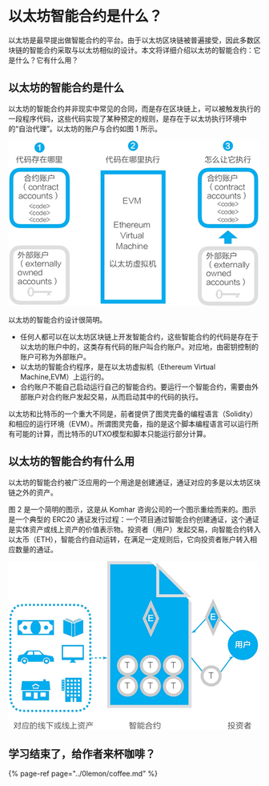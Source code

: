 # 以太坊智能合约是什么？

以太坊是最早提出做智能合约的平台。由于以太坊区块链被普遍接受，因此多数区块链的智能合约采取与以太坊相似的设计。本文将详细介绍以太坊的智能合约：它是什么？它有什么用？

##  以太坊的智能合约是什么

 以太坊的智能合约并非现实中常见的合同，而是存在区块链上，可以被触发执行的一段程序代码，这些代码实现了某种预定的规则，是存在于以太坊执行环境中的“自治代理”。以太坊的账户与合约如图 1 所示。

![&#x56FE;1&#xFF1A;&#x4EE5;&#x592A;&#x574A;&#x7684;&#x8D26;&#x6237;&#x4E0E;&#x5408;&#x7EA6;](../.gitbook/assets/image%20%28105%29.png)

 以太坊的智能合约设计很简明。

*  任何人都可以在以太坊区块链上开发智能合约，这些智能合约的代码是存在于以太坊的账户中的，这类存有代码的账户叫合约账户。对应地，由密钥控制的账户可称为外部账户。
*  以太坊的智能合约程序，是在以太坊虚拟机（Ethereum Virtual Machine,EVM）上运行的。
*  合约账户不能自己启动运行自己的智能合约。要运行一个智能合约，需要由外部账户对合约账户发起交易，从而启动其中的代码的执行。

 以太坊和比特币的一个重大不同是，前者提供了图灵完备的编程语言（Solidity）和相应的运行环境（EVM）。所谓图灵完备，指的是这个脚本编程语言可以运行所有可能的计算，而比特币的UTXO模型和脚本只能运行部分计算。

##  以太坊的智能合约有什么用

 以太坊的智能合约被广泛应用的一个用途是创建通证，通证对应的多是以太坊区块链之外的资产。

 图 2 是一个简明的图示，这是从 Komhar 咨询公司的一个图示重绘而来的。图示是一个典型的 ERC20 通证发行过程：一个项目通过智能合约创建通证，这个通证是实体资产或线上资产的价值表示物。投资者（用户）发起交易，向智能合约转入以太币（ETH），智能合约自动运转，在满足一定规则后，它向投资者账户转入相应数量的通证。

![ &#x56FE;2&#xFF1A;&#x4EE5;&#x592A;&#x574A;&#x7684;&#x901A;&#x8BC1;&#x5408;&#x7EA6;&#x903B;&#x8F91;&#x793A;&#x610F;&#x56FE;](../.gitbook/assets/image%20%2824%29.png)

## 学习结束了，给作者来杯咖啡？

{% page-ref page="../0lemon/coffee.md" %}

